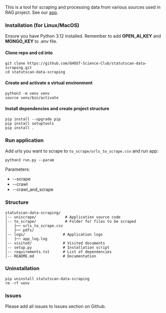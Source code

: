 This is a tool for scraping and processing data from various sources used in RAG project.
See our [app](https://github.com/GHOST-Science-Club/statutscan-app). 

### Installation (for Linux/MacOS)
Ensure you have Python 3.12 installed. Remember to add **OPEN_AI_KEY** and **MONGO_KEY** to .env file.


#### Clone repo and cd into
```
git clone https://github.com/GHOST-Science-Club/statutscan-data-scraping.git
cd statutscan-data-scraping
```

#### Create and activate a virtual environment
```
python3 -m venv venv
source venv/bin/activate 
```

#### Install dependencies and create project structure
```
pip install --upgrade pip
pip install setuptools
pip install .
```

### Run application
Add urls you want to scrape to `to_scrape/urls_to_scrape.csv` and run app:
```
python3 run.py --param
```
Parameters:
- --scrape 
- --crawl
- --crawl_and_scrape

### Structure
```
statutscan-data-scraping/
│-- uniscrape/             # Application source code
│-- to_scrape/             # Folder for files to be scraped
│   ├── urls_to_scrape.csv
│   ├── pdfs/
│-- logs/                 # Application logs
│   ├── app_log.log
│-- visited/              # Visited documents
│-- setup.py              # Installation script
│-- requirements.txt      # List of dependencies
│-- README.md             # Documentation
```
### Uninstallation
```
pip uninstall statutscan-data-scraping
rm -rf venv
```
### Issues
Please add all issues to Issues section on Github.
